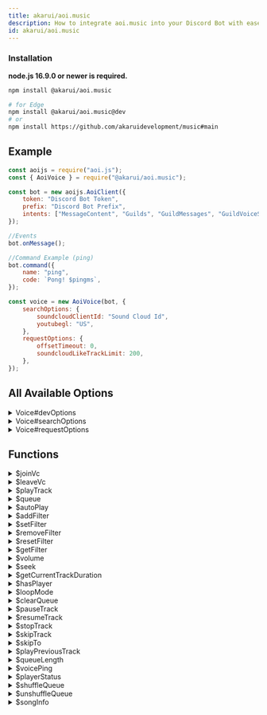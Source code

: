```yaml
---
title: akarui/aoi.music
description: How to integrate aoi.music into your Discord Bot with ease.
id: akarui/aoi.music
---
```


### Installation

**node.js 16.9.0 or newer is required.**

```bash
npm install @akarui/aoi.music
```

```bash
# for Edge
npm install @akarui/aoi.music@dev
# or
npm install https://github.com/akaruidevelopment/music#main
```

## Example

```javascript
const aoijs = require("aoi.js");
const { AoiVoice } = require("@akarui/aoi.music");

const bot = new aoijs.AoiClient({
    token: "Discord Bot Token",
    prefix: "Discord Bot Prefix",
    intents: ["MessageContent", "Guilds", "GuildMessages", "GuildVoiceStates"],
});

//Events
bot.onMessage();

//Command Example (ping)
bot.command({
    name: "ping",
    code: `Pong! $pingms`,
});

const voice = new AoiVoice(bot, {
    searchOptions: {
        soundcloudClientId: "Sound Cloud Id",
        youtubegl: "US",
    },
    requestOptions: {
        offsetTimeout: 0,
        soundcloudLikeTrackLimit: 200,
    },
});
```

## All Available Options

<details>
<summary>Voice#devOptions</summary>

```typescript
devOptions?: {
        debug: boolean;
    };
```

</details>
<details>
<summary>Voice#searchOptions</summary>

```typescript
    searchOptions?: {
        soundcloudClientId?: string;
        youtubeCookie?: string;
        youtubeAuth?: PathLike;
        youtubegl?: string;
        youtubeClient?: "WEB" | "ANDROID" | "YTMUSIC";
    };
```

</details>
<details>
<summary>Voice#requestOptions</summary>

```typescript
    requestOptions?: {
        offsetTimeout?: number;
        soundcloudLikeTrackLimit?: number;
        youtubePlaylistLimit?: number;
        spotifyPlaylistLimit?: number;
    };
```

</details>

## Functions
<!-- $joinVc -->
<details>
<summary>$joinVc</summary>
<table>
  <tr>
    <th>Usage</th>
    <td style="display:flex;flex-direction: row;justify-content:flex-start;align-items: flex-start;width:100%;">$joinVc[<details><summary>voice/stage id</summary>Voice/Stage Channel ID</details>;<details><summary>selfDeaf?</summary>Whether the bot should deafen itself (default: yes)</details>;<details><summary>selfMute?</summary>Whether the bot should mute itself (default: no)</details>;<details><summary>speaker?</summary>Whether the bot should be speaker on stage channel (default: yes)</details>;<details><summary>debug?</summary>Whether to enable debug mode (default: no)</details>]</td>
  </tr>
  <tr>
    <th>Example</th>
    <td>$joinVc || $joinVc[$voiceId]</td>
  </tr>
</table>
</details>

<!-- $leaveVc -->
<details>
<summary>$leaveVc</summary>
<table>
  <tr>
    <th>Usage</th>
    <td style="display:flex;">$leaveVc[
        <details>
    <summary>guildId?</summary>
    Guild ID
    </details>
    ]</td>
  </tr>
  <tr>
    <th>Example</th>
    <td>$leaveVc || $leaveVc[$guildId]</td>
  </tr>
</table>
</details>

<!-- $playTrack -->
<details>
<summary>$playTrack</summary>
<table>
  <tr>
    <th>Usage</th>
    <td style="display:flex;">$playTrack[
        <details>
    <summary>query</summary>
    Search query
    </details>;
    <details>
    <summary>type</summary>
    Platform type (youtube, soundcloud, spotify, localfile, url)
    </details>
    ]</td>
  </tr>
  <tr>
    <th>Example</th>
    <td>$playTrack[https://www.youtube.com/watch?v=dQw4w9WgXcQ;youtube]</td>
  </tr>
</table>
</details>

<!-- $queue -->
<details>
<summary>$queue</summary>
<table>
  <tr>
    <th>Usage</th>
    <td style="display:flex;">$queue[
        <details>
    <summary>page?</summary>
    Page number (default: 1)
    </details>;
    <details>
    <summary>limit?</summary>
    Limit of tracks per page (default: 10)
    </details>;
    <details>
    <summary>format?</summary>
    Format of the queue (default: `{number}) {title} | {requester.user.tag}`)
    </details>
    ]</td>
  </tr>
  <tr>
    <th>Example</th>
    <td>$queue || $queue[1;10;{number}) {title} | {requester.user.tag}]</td>
  </tr>
</table>
</details>

<!-- $autoPlay -->
<details>
<summary>$autoPlay</summary>
<table>
  <tr>
    <th>Usage</th>
    <td style="display:flex;">$autoPlay[
        <details>
    <summary>type?</summary>
    Type of autoplay (relative, youtube, soundcloud, spotify, none) (default: relative)
    </details>
    ]</td>
  </tr>
  <tr>
    <th>Example</th>
    <td>$autoPlay || $autoplay[relative]</td>
  </tr>
</table>
</details>

<!-- $addFilter -->

<details>
<summary>$addFilter</summary>
<table>
  <tr>
    <th>Usage</th>
    <td style="display:flex;">$addFilter[
        <details>
    <summary>filter</summary>
    JSON format of FFmpeg audio filters
    </details>
    ]</td>
  </tr>
  <tr>
    <th>Example</th>
    <td>$addFilter[{ "asetrate" : 52000 , "aresample" : 48000 }]</td>
  </tr>
</table>
</details>

<details> 
<summary>$setFilter</summary> 
This function overwrites all filter with provided filter 
<table> 
  <tr> 
    <th>Usage</th> 
    <td style="display:flex;">$setFilter[ 
        <details> 
    <summary>filter</summary> 
    the JSON format of filter to be used 
    </details> 
    ]</td> 
  </tr> 
  <tr> 
    <th>Example</th> 
    <td>$setFilter[{ "asetrate" : 52000 , "aresample" : 48000 }]</td> 
  </tr> 
</table> 
</details><details> 
<summary>$removeFilter</summary> 
This function removes provided filter 
<table> 
  <tr> 
    <th>Usage</th> 
    <td style="display:flex;">$removeFilter[ 
        <details> 
    <summary>filter</summary> 
    the JSON format of filter to be removed 
    </details> 
    ]</td> 
  </tr> 
  <tr> 
    <th>Example</th> 
    <td>$removeFilter[{ "asetrate" : 52000 , "aresample" : 48000 }]</td> 
  </tr> 
</table> 
</details><details> 
<summary>$resetFilter</summary> 
This function removes all filter 
<table> 
  <tr> 
    <th>Usage</th> 
    <td style="display:flex;">$resetFilter</td> 
  </tr> 
  <tr> 
    <th>Example</th> 
    <td>$resetFilter</td> 
  </tr> 
</table> 
</details><details> 
<summary>$getFilter</summary> 
This function returns the current filter 
<table> 
  <tr> 
    <th>Usage</th> 
    <td style="display:flex;">$getFilter</td> 
  </tr> 
  <tr> 
    <th>Example</th> 
    <td>$getFilter</td> 
  </tr> 
</table> 
</details><details> 
<summary>$volume</summary> 
This function sets/gets the volume of the audio 
<table> 
  <tr> 
    <th>Usage</th> 
    <td style="display:flex;">$volume[ 
        <details> 
    <summary>volume</summary> 
    the volume to be set 
    </details> 
    ]</td> 
  </tr> 
  <tr> 
    <th>Example</th> 
    <td>$volume || $volume[50]</td> 
  </tr> 
</table> 
</details><details> 
<summary>$seek</summary> 
This function seeks the audio to the provided time 
<table> 
  <tr> 
    <th>Usage</th> 
    <td style="display:flex;">$seek[ 
        <details> 
    <summary>time</summary> 
    the time to seek to 
    </details> 
    ]</td> 
  </tr> 
  <tr> 
    <th>Example</th> 
    <td>$seek[10s]</td> 
  </tr> 
</table> 
</details><details> 
<summary>$getCurrentTrackDuration</summary> 
This function returns the duration of the current track 
<table> 
  <tr> 
    <th>Usage</th> 
    <td style="display:flex;">$getCurrentTrackDuration</td> 
  </tr> 
  <tr> 
    <th>Example</th> 
    <td>$getCurrentTrackDuration</td> 
  </tr> 
</table> 
</details><details> 
<summary>$hasPlayer</summary> 
This function returns true if the player is connected 
<table> 
  <tr> 
    <th>Usage</th> 
    <td style="display:flex;">$hasPlayer</td> 
  </tr> 
  <tr> 
    <th>Example</th> 
    <td>$hasPlayer</td> 
  </tr> 
</table> 
</details><details> 
<summary>$loopMode</summary> 
This function sets/gets the loop mode of the player 
<table> 
  <tr> 
    <th>Usage</th> 
    <td style="display:flex;">$loopMode[ 
        <details> 
    <summary>mode</summary> 
    the loop mode to be set (song, queue, none) 
    </details> 
    ]</td> 
  </tr> 
  <tr> 
    <th>Example</th> 
    <td>$loopMode[queue]</td> 
  </tr> 
</table> 
</details><details> 
<summary>$clearQueue</summary> 
This function clears the queue 
<table> 
  <tr> 
    <th>Usage</th> 
    <td style="display:flex;">$clearQueue</td> 
  </tr> 
  <tr> 
    <th>Example</th> 
    <td>$clearQueue</td> 
  </tr> 
</table> 
</details><details> 
<summary>$pauseTrack</summary> 
This function pauses the current track 
<table> 
  <tr> 
    <th>Usage</th> 
    <td style="display:flex;">$pauseTrack</td> 
  </tr> 
  <tr> 
    <th>Example</th> 
    <td>$pauseTrack</td> 
  </tr> 
</table> 
</details><details> 
<summary>$resumeTrack</summary> 
This function resumes the current track 
<table> 
  <tr> 
    <th>Usage</th> 
    <td style="display:flex;">$resumeTrack</td> 
  </tr> 
  <tr> 
    <th>Example</th> 
    <td>$resumeTrack</td> 
  </tr> 
</table> 
</details><details> 
<summary>$stopTrack</summary> 
This function stops the current track 
<table> 
  <tr> 
    <th>Usage</th> 
    <td style="display:flex;">$stopTrack</td> 
  </tr> 
  <tr> 
    <th>Example</th> 
    <td>$stopTrack</td> 
  </tr> 
</table> 
</details><details> 
<summary>$skipTrack</summary> 
This function skips the current track 
<table> 
  <tr> 
    <th>Usage</th> 
    <td style="display:flex;">$skipTrack</td> 
  </tr> 
  <tr> 
    <th>Example</th> 
    <td>$skipTrack</td> 
  </tr> 
</table> 
</details><details> 
<summary>$skipTo</summary> 
This function skips to the provided track 
<table> 
  <tr> 
    <th>Usage</th> 
    <td style="display:flex;">$skipTo[ 
        <details> 
    <summary>track</summary> 
    the track to skip to 
    </details> 
    ]</td> 
  </tr> 
  <tr> 
    <th>Example</th> 
    <td>$skipTo[5]</td> 
  </tr> 
</table> 
</details><details> 
<summary>$playPreviousTrack</summary> 
This function plays the previous track 
<table> 
  <tr> 
    <th>Usage</th> 
    <td style="display:flex;">$playPreviousTrack</td> 
  </tr> 
  <tr> 
    <th>Example</th> 
    <td>$playPreviousTrack</td> 
  </tr> 
</table> 
</details><details> 
<summary>$queueLength</summary> 
This function returns the length of the queue 
<table> 
  <tr> 
    <th>Usage</th> 
    <td style="display:flex;">$queueLength</td> 
  </tr> 
  <tr> 
    <th>Example</th> 
    <td>$queueLength</td> 
  </tr> 
</table> 
</details><details> 
<summary>$voicePing</summary> 
This function returns the ping of the voice connection 
<table> 
  <tr> 
    <th>Usage</th> 
    <td style="display:flex;">$voicePing[ 
        <details> 
    <summary>type</summary> 
    the type of ping to be returned (ws, udp) 
    </details> 
    ]</td> 
  </tr> 
  <tr> 
    <th>Example</th> 
    <td>$voicePing || $voicePing[ws]</td> 
  </tr> 
</table> 
</details><details> 
<summary>$playerStatus</summary> 
This function returns the status of the player 
<table> 
  <tr> 
    <th>Usage</th> 
    <td style="display:flex;">$playerStatus</td> 
  </tr> 
  <tr> 
    <th>Example</th> 
    <td>$playerStatus</td> 
  </tr> 
</table> 
</details><details> 
<summary>$shuffleQueue</summary> 
This function shuffles the queue 
<table> 
  <tr> 
    <th>Usage</th> 
    <td style="display:flex;">$shuffleQueue</td> 
  </tr> 
  <tr> 
    <th>Example</th> 
    <td>$shuffleQueue</td> 
  </tr> 
</table> 
</details><details> 
<summary>$unshuffleQueue</summary> 
This function unshuffles the queue 
<table> 
  <tr> 
    <th>Usage</th> 
    <td style="display:flex;">$unshuffleQueue</td> 
  </tr> 
  <tr> 
    <th>Example</th> 
    <td>$unshuffleQueue</td> 
  </tr> 
</table> 
</details><details> 
<summary>$songInfo</summary> 
This function returns the info of the song 
<table> 
  <tr> 
    <th>Usage</th> 
    <td style="display:flex;">$songInfo[ 
        <details> 
    <summary>type</summary> 
    the type of info to be returned (title, url, thumbnail, duration, user.{option here} ,author,authorURL etc.) 
    </details><details> 
    <summary>position</summary> 
    the position of the song in the queue (default: current song) 
    </details> 
    ]</td> 
  </tr> 
  <tr> 
    <th>Example</th> 
    <td>$songInfo</td> 
  </tr> 
</table> 
</details> 
